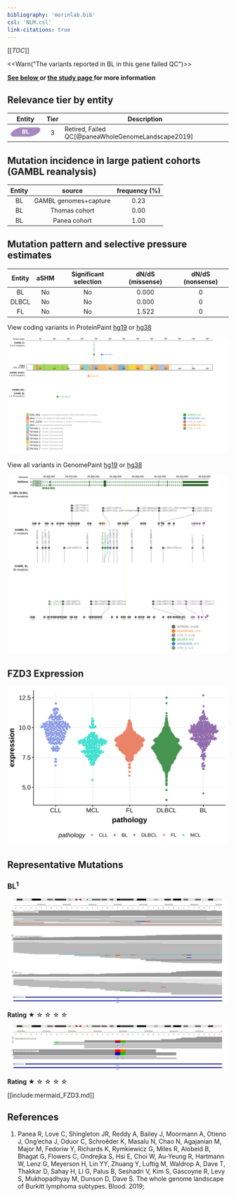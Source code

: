 ```yaml
---
bibliography: 'morinlab.bib'
csl: 'NLM.csl'
link-citations: true
---
```

[[_TOC_]]

<<Warn("The variants reported in BL in this gene failed QC")>>

**[See below ](#representative-mutations) or [the study page ](papers/paneaWholeGenomeLandscape2019.md#tier-2) for more information**


## Relevance tier by entity

|Entity|Tier|Description                           |
|:------:|:----:|--------------------------------------|
|![BL](images/icons/BL_tier2.png)    |3   |Retired, Failed QC[@paneaWholeGenomeLandscape2019]|

## Mutation incidence in large patient cohorts (GAMBL reanalysis)

|Entity|source               |frequency (%)|
|:------:|:---------------------:|:-------------:|
|BL    |GAMBL genomes+capture|0.23         |
|BL    |Thomas cohort        |0.00         |
|BL    |Panea cohort         |1.00         |

## Mutation pattern and selective pressure estimates

|Entity|aSHM|Significant selection|dN/dS (missense)|dN/dS (nonsense)|
|:------:|:----:|:---------------------:|:----------------:|:----------------:|
|BL    |No  |No                   |0.000           |0               |
|DLBCL |No  |No                   |0.000           |0               |
|FL    |No  |No                   |1.522           |0               |




View coding variants in ProteinPaint [hg19](https://morinlab.github.io/LLMPP/GAMBL/FZD3_protein.html)  or [hg38](https://morinlab.github.io/LLMPP/GAMBL/FZD3_protein_hg38.html)

![](images/proteinpaint/FZD3_NM_017412.svg)

View all variants in GenomePaint [hg19](https://morinlab.github.io/LLMPP/GAMBL/FZD3.html)  or [hg38](https://morinlab.github.io/LLMPP/GAMBL/FZD3_hg38.html)

![](images/proteinpaint/FZD3.svg)

## FZD3 Expression
![](images/gene_expression/FZD3_by_pathology.svg)
<!-- ORIGIN: paneaWholeGenomeLandscape2019 -->
<!-- BL: paneaWholeGenomeLandscape2019 -->

## Representative Mutations

### BL<sup>1</sup>
![](primary/Panea_FZD3_1.svg)

**Rating**
&starf; &star; &star; &star; &star;

![](primary/Panea_FZD3_2.svg)

**Rating**
&starf; &star; &star; &star; &star;


[[include:mermaid_FZD3.md]]

## References
1.  Panea R, Love C, Shingleton JR, Reddy A, Bailey J, Moormann A, Otieno J, Ong’echa J, Oduor C, Schroêder K, Masalu N, Chao N, Agajanian M, Major M, Fedoriw Y, Richards K, Rymkiewicz G, Miles R, Alobeid B, Bhagat G, Flowers C, Ondrejka S, Hsi E, Choi W, Au-Yeung R, Hartmann W, Lenz G, Meyerson H, Lin YY, Zhuang Y, Luftig M, Waldrop A, Dave T, Thakkar D, Sahay H, Li G, Palus B, Seshadri V, Kim S, Gascoyne R, Levy S, Mukhopadhyay M, Dunson D, Dave S. The whole genome landscape of Burkitt lymphoma subtypes. Blood. 2019; 
